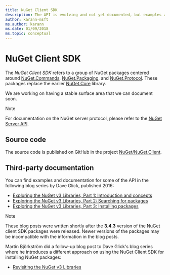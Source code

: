 ```yaml
---
title: NuGet Client SDK
description: The API is evolving and not yet documented, but examples are available on Dave Glick's blog.
author: karann-msft
ms.author: karann
ms.date: 01/09/2018
ms.topic: conceptual
---
```


# NuGet Client SDK

The *NuGet Client SDK* refers to a group of NuGet packages centered around [NuGet.Commands](https://www.nuget.org/packages/NuGet.Commands), [NuGet.Packaging](https://www.nuget.org/packages/NuGet.Packaging), and [NuGet.Protocol](https://www.nuget.org/packages/NuGet.Protocol). These packages replace the earlier [NuGet.Core](https://www.nuget.org/packages/NuGet.Core/) library.

We are working on having a stable surface area that we can document soon.

> [!Note]
>  For documentation on the NuGet server protocol, please refer to the [NuGet Server API](../api/overview).

## Source code

The source code is published on GitHub in the project [NuGet/NuGet.Client](https://github.com/NuGet/NuGet.Client).

## Third-party documentation

You can find examples and documentation for some of the API in the following blog series by Dave Glick, published 2016:

- [Exploring the NuGet v3 Libraries, Part 1: Introduction and concepts](http://daveaglick.com/posts/exploring-the-nuget-v3-libraries-part-1)
- [Exploring the NuGet v3 Libraries, Part 2: Searching for packages](http://daveaglick.com/posts/exploring-the-nuget-v3-libraries-part-2)
- [Exploring the NuGet v3 Libraries, Part 3: Installing packages](http://daveaglick.com/posts/exploring-the-nuget-v3-libraries-part-3)

> [!Note]
> These blog posts were written shortly after the **3.4.3** version of the NuGet client SDK packages were released.
> Newer versions of the packages may be incompatible with the information in the blog posts.

Martin Björkström did a follow-up blog post to Dave Glick's blog series where he introduces a different approach on using the NuGet Client SDK for installing NuGet packages:

- [Revisiting the NuGet v3 Libraries](https://martinbjorkstrom.com/posts/2018-09-19-revisiting-nuget-client-libraries)
